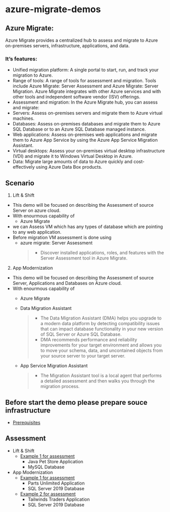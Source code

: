 # azure-migrate-demos
## Azure Migrate:
Azure Migrate provides a centralized hub to assess and migrate to Azure on-premises servers, infrastructure, applications, and data.
### It’s features:
* Unified migration platform: A single portal to start, run, and track your migration to Azure.
* Range of tools: A range of tools for assessment and migration. Tools include Azure Migrate: Server Assessment and Azure Migrate: Server Migration. Azure Migrate integrates with other Azure services and with other tools and independent software vendor (ISV) offerings.
* Assessment and migration: In the Azure Migrate hub, you can assess and migrate:
* Servers: Assess on-premises servers and migrate them to Azure virtual machines.
* Databases: Assess on-premises databases and migrate them to Azure SQL Database or to an Azure SQL Database managed instance.
* Web applications: Assess on-premises web applications and migrate them to Azure App Service by using the Azure App Service Migration Assistant.
* Virtual desktops: Assess your on-premises virtual desktop infrastructure (VDI) and migrate it to Windows Virtual Desktop in Azure.
* Data: Migrate large amounts of data to Azure quickly and cost-effectively using Azure Data Box products.


## Scenario
1. Lift & Shift
- This demo will be focused on describing the Assessment of source Server on azure cloud.
- With enourmous capability of
    - Azure Migrate
- we can Assess VM which has any types of database which are pointing to any web application.
- Before migration VM assessment is done using
    - azure migrate: Server Assessment
        >- Discover installed applications, roles, and features with the Server Assessment tool in Azure Migrate.

2. App Modernization
- This demo will be focused on describing the Assessment of source Server, Applications and Databases on Azure cloud.
- With enourmous capability of
    - Azure Migrate
    - Data Migration Assistant
        >- The Data Migration Assistant (DMA) helps you upgrade to a modern data platform by detecting compatibility issues that can impact database functionality in your new version of SQL Server or Azure SQL Database.
        >- DMA recommends performance and reliability improvements for your target environment and allows you to move your schema, data, and uncontained objects from your source server to your target server.

    - App Service Migration Assistant
        >- The Migration Assistant tool is a local agent that performs a detailed assessment and then walks you through the migration process.

## Before start the demo please prepare souce infrastructure
- [Prerequisites ](assessment/prerequisites.md)
## Assessment
* Lift & Shift
    - [Example 1 for assessment](assessment/petstore.md)
        - Java Pet Store Application
        - MySQL Database
* App Modernization
    - [Example 1 for assessment](assessment/partsunlimited.md)
        - Parts Unlimited Application
        - SQL Server 2019 Database
    - [Example 2 for assessment](assessment/tailwind-traders.md)
        - Tailwinds Traders Application
        - SQL Server 2019 Database